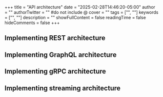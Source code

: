 +++
title = "API architecture"
date = "2025-02-28T14:46:20-05:00"
author = ""
authorTwitter = "" #do not include @
cover = ""
tags = ["", ""]
keywords = ["", ""]
description = ""
showFullContent = false
readingTime = false
hideComments = false
+++

## Implementing REST architecture
## Implementing GraphQL architecture
## Implementing gRPC architecture
## Implementing streaming architecture
